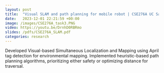 ```yaml
---
layout: post
title:  "Visual SLAM and path planning for mobile robot | CSE276A UC San Diego"
date:   2023-12-01 22:21:59 +00:00
image: /images/CSE276A_task3.PNG
video: https://youtu.be/DrnhD0RBRmo
slides: /pdfs/CSE276A_SLAM.pdf
categories: research
---
```

Developed Visual-based Simultaneous Localization and Mapping using April tag detection for environmental mapping. Implemented heuristic-based path planning algorithms, prioritizing either safety or optimizing distance for traversal.